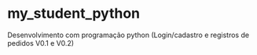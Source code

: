 # my_student_python
Desenvolvimento com programação python (Login/cadastro e registros 
de pedidos V0.1 e V0.2)
